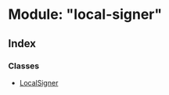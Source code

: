 # Module: "local-signer"

## Index

### Classes

* [LocalSigner](../classes/_local_signer_.localsigner.md)
